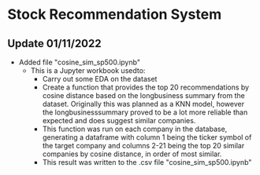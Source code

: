# Stock Recommendation System

## Update 01/11/2022
- Added file "cosine_sim_sp500.ipynb"
  - This is a Jupyter workbook usedto:
    - Carry out some EDA on the dataset
    - Create a function that provides the top 20 recommendations by cosine distance based on the longbusiness summary from the dataset. Originally this was planned as a KNN model, however the longbusinesssummary proved to be a lot more reliable than expected and does suggest similar companies. 
    - This function was run on each company in the database, generating a dataframe with column 1 being the ticker symbol of the target company and columns 2-21 being the top 20 similar companies by cosine distance, in order of most similar.  
    - This result was written to the .csv file "cosine_sim_sp500.ipynb"